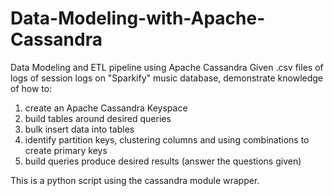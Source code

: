 # Data-Modeling-with-Apache-Cassandra
Data Modeling and ETL pipeline using Apache Cassandra
Given .csv files of logs of session logs on "Sparkify" music database, demonstrate knowledge of how to:

1) create an Apache Cassandra Keyspace
2) build tables around desired queries 
3) bulk insert data into tables
4) identify partition keys, clustering columns and using combinations to create primary keys
5) build queries produce desired results (answer the questions given)

This is a python script using the cassandra module wrapper. 
